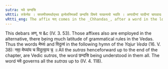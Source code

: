 ```yaml
---
sutra: भवे छन्दसि
vRtti: तत्रेत्येव । सप्तमीसमर्थाद्भव इत्येतस्मिन्नर्थे छन्दसि विषये यत्प्रत्ययो भवति । अणादीनां घादीनां चापवादः ॥
vRtti_eng: The affix यत् comes in the _Chhandas_, after a word in the locative case in construction, in the sense of 'what stays there.'
---
```

This debars अण्, घ &c (IV. 3. 53). Those affixes also are employed in the alternative, there being much latitude of grammatical rules in the Vedas. Thus the words मेघ्यः꣡ and विदुत्य॑ in the following hymn of the _Yajur_ _Veda_ (16. V. 38): नमा॒॒ मेघ्या॑य च विदुत्या॒॒य च॒॒ ॥ All the _sutras_ henceforward up to the end of the chapter, are Vedic _sutras_, the word छन्दसि being understood in them all. The word भवे governs all the _sutras_ up to (IV. 4. 118).
